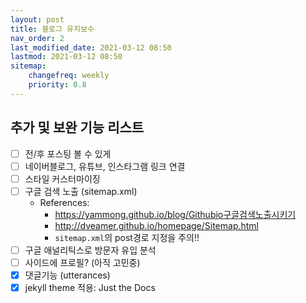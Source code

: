```yaml
---
layout: post
title: 블로그 유지보수
nav_order: 2
last_modified_date: 2021-03-12 08:50
lastmod: 2021-03-12 08:50
sitemap:
    changefreq: weekly
    priority: 0.8
---
```


## **추가 및 보완 기능 리스트**

- [ ] 전/후 포스팅 볼 수 있게
- [ ] 네이버블로그, 유튜브, 인스타그램 링크 연결
- [ ] 스타일 커스터마이징
- [ ] 구글 검색 노출 (sitemap.xml)
    * References:
        * https://yammong.github.io/blog/Githubio구글검색노출시키기
        * http://dveamer.github.io/homepage/Sitemap.html
        * `sitemap.xml`의 post경로 지정을 주의!!
- [ ] 구글 애널리틱스로 방문자 유입 분석
- [ ] 사이드에 프로필? (아직 고민중)
- [x] 댓글기능 (utterances)
- [x] jekyll theme 적용: Just the Docs